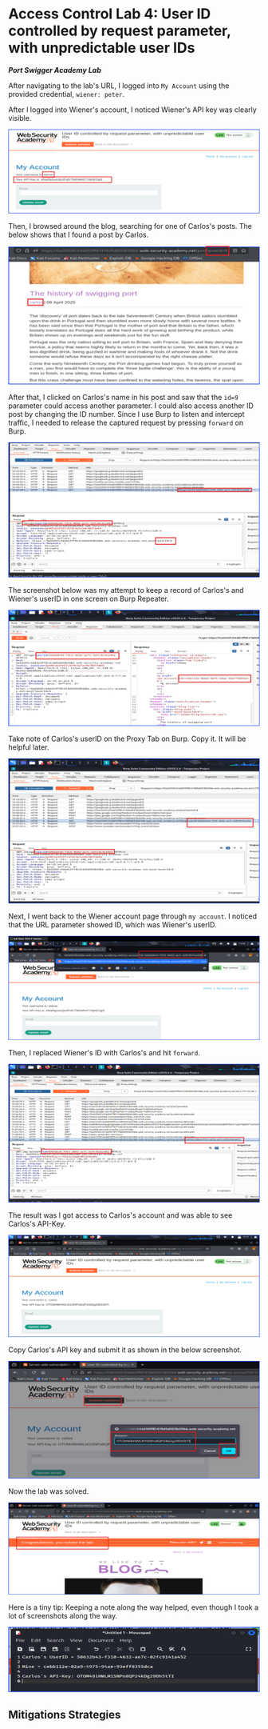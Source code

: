 # Access Control Lab 4: User ID controlled by request parameter, with unpredictable user IDs

***Port Swigger Academy Lab***

After navigating to the lab's URL, I logged into `My Account` using the provided credential, `wiener: peter`.

After I logged into Wiener's account, I noticed Wiener's API key was clearly visible.

![myAPI-Key](Images/AccessControlLab4_1_myAPI-Key.png)

Then, I browsed around the blog, searching for one of Carlos's posts. The below shows that I found a post by Carlos.

![carlosPost](Images/AccessControlLab4_2_carlosPost.png)

After that, I clicked on Carlos's name in his post and saw that the `id=9` parameter could access another parameter. I could also access another ID post by changing the ID number. Since I use Burp to listen and intercept traffic, I needed to release the captured request by pressing `forward` on Burp.

![clickOnCarlosFromHisPost](Images/AccessControlLab4_3_clickOnCarlosFromHisPost.png)

The screenshot below was my attempt to keep a record of Carlos's and Wiener's userID in one screen on Burp Repeater.

![CarlosID-andMine](Images/AccessControlLab4_4_CarlosID-andMine.png)

Take note of Carlos's userID on the Proxy Tab on Burp. Copy it. It will be helpful later.

![takeNoteOfCarlosID](Images/AccessControlLab4_5_takeNoteOfCarlosID.png)

Next, I went back to the Wiener account page through `my account`. I noticed that the URL parameter showed ID, which was Wiener's userID.

![replaceWienerID-WithCarlos](Images/AccessControlLab4_8_replaceWienerID-WithCarlos.png)

Then, I replaced Wiener's ID with Carlos's and hit `forward`.

![replaceWienerID-WithCarlosOnBurp](Images/AccessControlLab4_9_replaceWienerID-WithCarlosOnBurp.png)

The result was I got access to Carlos's account and was able to see Carlos's API-Key.

![getCarlosAPI-Key](Images/AccessControlLab4_10_getCarlosAPI-Key.png)

Copy Carlos's API key and submit it as shown in the below screenshot.

![submitCarlosAPI-Key](Images/AccessControlLab4_11_submitCarlosAPI-Key.png)

Now the lab was solved.

![labSolved](Images/AccessControlLab4_12_labSolved.png)

Here is a tiny tip: Keeping a note along the way helped, even though I took a lot of screenshots along the way.

![notes](Images/AccessControlLab4_13_notes.png)

## Mitigations Strategies
